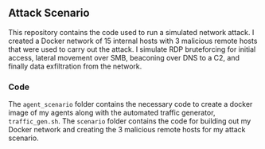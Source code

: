 ## Attack Scenario

This repository contains the code used to run a simulated network attack. I created a Docker network of 15 internal hosts with 3 malicious remote hosts that were used to carry out the attack. I simulate RDP bruteforcing for initial access, lateral movement over SMB, beaconing over DNS to a C2, and finally data exfiltration from the network.

### Code

The `agent_scenario` folder contains the necessary code to create a docker image of my agents along with the automated traffic generator, `traffic_gen.sh`. The `scenario` folder contains the code for building out my Docker network and creating the 3 malicious remote hosts for my attack scenario.